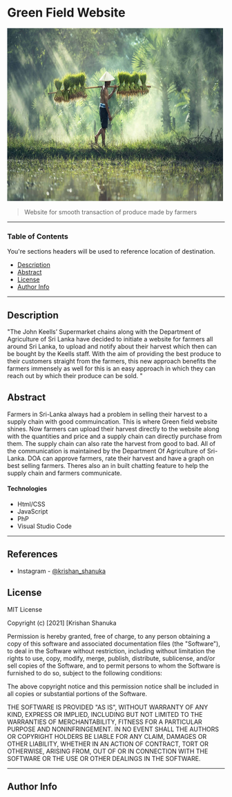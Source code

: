 # Green Field Website

<img src= "Code/famer.jpg" width='500' height = '400' >


> Website for smooth transaction of produce made by farmers

---

### Table of Contents
You're sections headers will be used to reference location of destination.

- [Description](#description)
- [Abstract](#images)
- [License](#license)
- [Author Info](#author-info)

---

## Description

"The John Keells’ Supermarket chains along with the Department of Agriculture of Sri Lanka have decided to initiate a website for farmers all around Sri Lanka, to upload and notify about their harvest which then can be bought by the Keells staff. With the aim of providing the best produce to their customers straight from the farmers, this new approach benefits the farmers immensely as well for this is an easy approach in which they can reach out by which their produce can be sold. "



## Abstract

Farmers in Sri-Lanka always had a problem in selling their harvest to a supply chain with good commuincation. This is where Green field website shines. Now farmers can upload their harvest directly to the website along with the quantities and price and a supply chain can directly purchase from them. The supply chain can also rate the harvest from good to bad. All of the communication is maintained by the Department Of Agriculture of Sri-Lanka. DOA can approve farmers, rate their harvest and have a graph on best selling farmers. Theres also an in built chatting feature to help the supply chain and farmers communicate.




#### Technologies

- Html/CSS
- JavaScript
- PhP
- Visual Studio Code


---

## References

- Instagram - [@krishan_shanuka](https://instagram.com/krishan_shanuka?utm_medium=copy_link)



## License

MIT License

Copyright (c) [2021] [Krishan Shanuka

Permission is hereby granted, free of charge, to any person obtaining a copy
of this software and associated documentation files (the "Software"), to deal
in the Software without restriction, including without limitation the rights
to use, copy, modify, merge, publish, distribute, sublicense, and/or sell
copies of the Software, and to permit persons to whom the Software is
furnished to do so, subject to the following conditions:

The above copyright notice and this permission notice shall be included in all
copies or substantial portions of the Software.

THE SOFTWARE IS PROVIDED "AS IS", WITHOUT WARRANTY OF ANY KIND, EXPRESS OR
IMPLIED, INCLUDING BUT NOT LIMITED TO THE WARRANTIES OF MERCHANTABILITY,
FITNESS FOR A PARTICULAR PURPOSE AND NONINFRINGEMENT. IN NO EVENT SHALL THE
AUTHORS OR COPYRIGHT HOLDERS BE LIABLE FOR ANY CLAIM, DAMAGES OR OTHER
LIABILITY, WHETHER IN AN ACTION OF CONTRACT, TORT OR OTHERWISE, ARISING FROM,
OUT OF OR IN CONNECTION WITH THE SOFTWARE OR THE USE OR OTHER DEALINGS IN THE
SOFTWARE.



---

## Author Info


